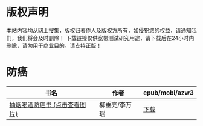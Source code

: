 # 版权声明

本站内容均从网上搜集，版权归著作人及版权方所有，如侵犯您的权益，请通知我们，我们将会及时删除！ 下载链接仅供宽带测试研究用途，请下载后在24小时内删除，请勿用于商业目的。请支持正版！

# 防癌

| 书名 | 作者 | epub/mobi/azw3 |
| --- | --- | --- |
| [抽烟喝酒防癌书 (点击查看图片)](https://www.dushupai.com/attachment/2024/06/01/96f85ea2af6fdc5a.jpg) | 柳垂亮/李万瑶  | [下载](https://url89.ctfile.com/f/31084289-1357007020-4eeab1?p=8866) |
